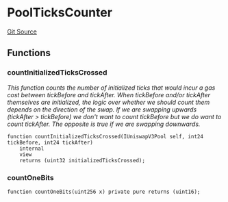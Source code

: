 # PoolTicksCounter
[Git Source](https://github.com/KYRDTeam/ilo-contracts/blob/da7613c22bad547ebd26a45d76010fc3957237e9/src/libraries/PoolTicksCounter.sol)


## Functions
### countInitializedTicksCrossed

*This function counts the number of initialized ticks that would incur a gas cost between tickBefore and tickAfter.
When tickBefore and/or tickAfter themselves are initialized, the logic over whether we should count them depends on the
direction of the swap. If we are swapping upwards (tickAfter > tickBefore) we don't want to count tickBefore but we do
want to count tickAfter. The opposite is true if we are swapping downwards.*


```solidity
function countInitializedTicksCrossed(IUniswapV3Pool self, int24 tickBefore, int24 tickAfter)
    internal
    view
    returns (uint32 initializedTicksCrossed);
```

### countOneBits


```solidity
function countOneBits(uint256 x) private pure returns (uint16);
```

